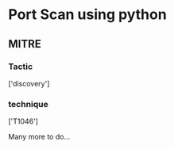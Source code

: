 # Port Scan using python

## MITRE

### Tactic
['discovery']

### technique
['T1046']

Many more to do...

